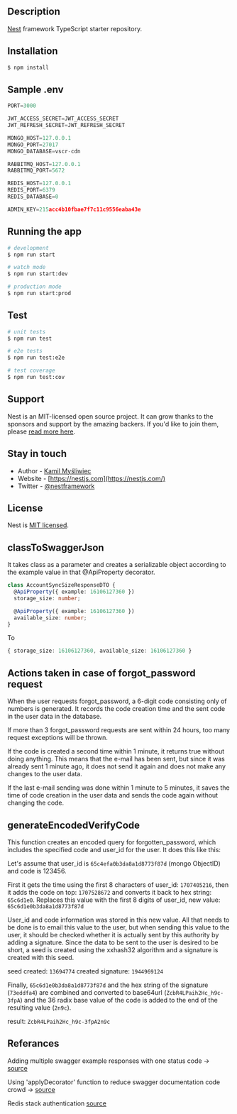 ## Description

[Nest](https://github.com/nestjs/nest) framework TypeScript starter repository.

## Installation

```bash
$ npm install
```

## Sample .env

```js
PORT=3000

JWT_ACCESS_SECRET=JWT_ACCESS_SECRET
JWT_REFRESH_SECRET=JWT_REFRESH_SECRET

MONGO_HOST=127.0.0.1
MONGO_PORT=27017
MONGO_DATABASE=vscr-cdn

RABBITMQ_HOST=127.0.0.1
RABBITMQ_PORT=5672

REDIS_HOST=127.0.0.1
REDIS_PORT=6379
REDIS_DATABASE=0

ADMIN_KEY=215acc4b10fbae7f7c11c9556eaba43e
```

## Running the app

```bash
# development
$ npm run start

# watch mode
$ npm run start:dev

# production mode
$ npm run start:prod
```

## Test

```bash
# unit tests
$ npm run test

# e2e tests
$ npm run test:e2e

# test coverage
$ npm run test:cov
```

## Support

Nest is an MIT-licensed open source project. It can grow thanks to the sponsors and support by the amazing backers. If you'd like to join them, please [read more here](https://docs.nestjs.com/support).

## Stay in touch

- Author - [Kamil Myśliwiec](https://kamilmysliwiec.com)
- Website - [https://nestjs.com](https://nestjs.com/)
- Twitter - [@nestframework](https://twitter.com/nestframework)

## License

Nest is [MIT licensed](LICENSE).

## classToSwaggerJson

It takes class as a parameter and creates a serializable object according to the example value in that @ApiProperty decorator.

```ts
class AccountSyncSizeResponseDTO {
  @ApiProperty({ example: 16106127360 })
  storage_size: number;

  @ApiProperty({ example: 16106127360 })
  available_size: number;
}
```

To

```ts
{ storage_size: 16106127360, available_size: 16106127360 }
```

## Actions taken in case of forgot_password request

When the user requests forgot_password, a 6-digit code consisting only of numbers is generated. It records the code creation time and the sent code in the user data in the database.

If more than 3 forgot_password requests are sent within 24 hours, too many request exceptions will be thrown.

If the code is created a second time within 1 minute, it returns true without doing anything. This means that the e-mail has been sent, but since it was already sent 1 minute ago, it does not send it again and does not make any changes to the user data.

If the last e-mail sending was done within 1 minute to 5 minutes, it saves the time of code creation in the user data and sends the code again without changing the code.

## generateEncodedVerifyCode

This function creates an encoded query for forgotten_password, which includes the specified code and user_id for the user. It does this like this:

Let's assume that user_id is `65c4efa0b3da8a1d8773f87d` (mongo ObjectID) and code is 123456.

First it gets the time using the first 8 characters of user_id: `1707405216`, then it adds the code on top: `1707528672` and converts it back to hex string: `65c6d1e0`. Replaces this value with the first 8 digits of user_id, new value: `65c6d1e0b3da8a1d8773f87d`

User_id and code information was stored in this new value. All that needs to be done is to email this value to the user, but when sending this value to the user, it should be checked whether it is actually sent by this authority by adding a signature. Since the data to be sent to the user is desired to be short, a seed is created using the xxhash32 algorithm and a signature is created with this seed.

seed created: `13694774`
created signature: `1944969124`

Finally, `65c6d1e0b3da8a1d8773f87d` and the hex string of the signature (`73eddfa4`) are combined and converted to base64url (`ZcbR4LPaih2Hc_h9c-3fpA`) and the 36 radix base value of the code is added to the end of the resulting value (`2n9c`).

result: `ZcbR4LPaih2Hc_h9c-3fpA2n9c`

## Referances

Adding multiple swagger example responses with one status code -> [source](https://github.com/nestjs/swagger/issues/225#issuecomment-1741826782)

Using 'applyDecorator' function to reduce swagger documentation code crowd -> [source](https://aalonso.dev/blog/how-to-generate-generics-dtos-with-nestjsswagger-422g)

Redis stack authentication [source](https://stackoverflow.com/a/76482901)